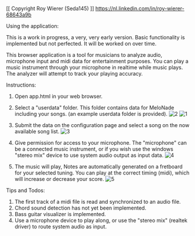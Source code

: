 [[ Copyright Roy Wierer (Seda145) ]]
https://nl.linkedin.com/in/roy-wierer-68643a9b 


Using the application:

This is a work in progress, a very, very early version. Basic functionality is implemented but not perfected. It will be worked on over time. 

This browser application is a tool for musicians to analyze audio, microphone input and midi data for entertainment purposes.
You can play a music instrument through your microphone in realtime while music plays. The analyzer will attempt to track your playing accuracy.


Instructions:

1. Open app.html in your web browser.

2. Select a "userdata" folder. This folder contains data for MeloNade including your songs. (an example userdata folder is provided).
![2](https://github.com/Seda145/MeloNade/assets/30213433/b14dfbe8-4a86-4c95-94e3-c18e7df3f935)
![1](https://github.com/Seda145/MeloNade/assets/30213433/f7a77ea3-dcd5-4405-950e-ed125934f9b9)

3. Submit the data on the configuration page and select a song on the now available song list.
![3](https://github.com/Seda145/MeloNade/assets/30213433/dedcf49f-f927-44d0-b883-be22c4bf622b)

4. Give permission for access to your microphone. The "microphone" can be a connected music instrument, or if you wish use the windows "stereo mix" device to use system audio output as input data.
![4](https://github.com/Seda145/MeloNade/assets/30213433/a56f15f4-3a7d-43a3-940c-196532e02a71)

5. The music will play, Notes are automatically generated on a fretboard for your selected tuning. You can play at the correct timing (midi), which will increase or decrease your score.
![5](https://github.com/Seda145/MeloNade/assets/30213433/9f4d8eef-2423-4a86-a014-c45d67d60d50)


Tips and Todos:

1. The first track of a midi file is read and synchronized to an audio file. 
2. Chord sound detection has not yet been implemented. 
3. Bass guitar visualizer is implemented.
4. Use a microphone device to play along, or use the "stereo mix" (realtek driver) to route system audio as input.
